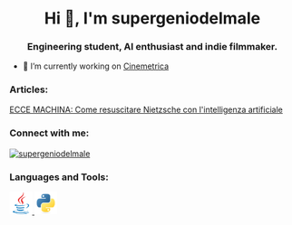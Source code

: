 <h1 align="center">Hi 👋, I'm supergeniodelmale</h1>
<h3 align="center">Engineering student, AI enthusiast and indie filmmaker.</h3>

- 🔭 I’m currently working on [Cinemetrica](https://github.com/supergeniodelmale/Cinemetrica)

<h3 align="left">Articles:</h3>

[ECCE MACHINA: Come resuscitare Nietzsche con l'intelligenza artificiale](https://www.mimesis-scenari.it/2021/05/17/ecce-macchina-come-resuscitare-nietzsche-con-lintelligenza-artificiale/)


<h3 align="left">Connect with me:</h3>
<p align="left">
<a href="https://instagram.com/supergeniodelmale" target="blank"><img align="center" src="https://raw.githubusercontent.com/rahuldkjain/github-profile-readme-generator/master/src/images/icons/Social/instagram.svg" alt="supergeniodelmale" height="30" width="40" /></a>
</p>

<h3 align="left">Languages and Tools:</h3>
<p align="left"> <a href="https://www.java.com" target="_blank"> <img src="https://raw.githubusercontent.com/devicons/devicon/master/icons/java/java-original.svg" alt="java" width="40" height="40"/> </a> <a href="https://www.python.org" target="_blank"> <img src="https://raw.githubusercontent.com/devicons/devicon/master/icons/python/python-original.svg" alt="python" width="40" height="40"/> </a> </p>
